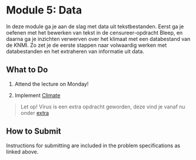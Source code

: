 # Module 5: Data

In deze module ga je aan de slag met data uit tekstbestanden. Eerst ga je oefenen met het bewerken van tekst in de censureer-opdracht Bleep, en daarna ga je inzichten verwerven over het klimaat met een databestand van de KNMI. Zo zet je de eerste stappen naar volwaardig werken met databestanden en het extraheren van informatie uit data.

## What to Do

1. Attend the lecture on Monday!

2. Implement [Climate](/problems/climate)

> Let op! Virus is een extra opdracht geworden, deze vind je vanaf nu onder [extra](/modules/extra)

## How to Submit

Instructions for submitting are included in the problem specifications as linked above.
